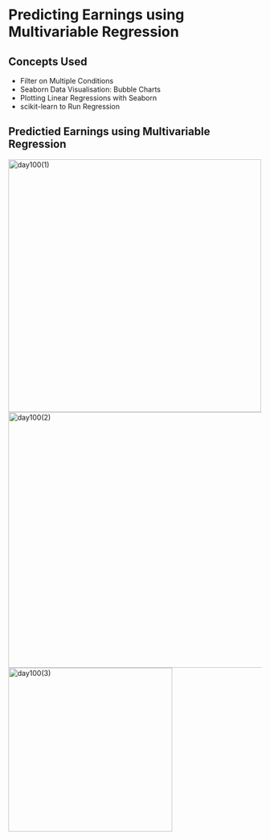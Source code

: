 # Predicting Earnings using Multivariable Regression
## Concepts Used
- Filter on Multiple Conditions
- Seaborn Data Visualisation: Bubble Charts
- Plotting Linear Regressions with Seaborn
- scikit-learn to Run Regression
## Predictied Earnings using Multivariable Regression
<img width="503" alt="day100(1)" src="https://user-images.githubusercontent.com/98851253/175329626-882a00f8-7ddd-4cec-aa75-428723329779.png">
<img width="509" alt="day100(2)" src="https://user-images.githubusercontent.com/98851253/175329630-f392bfe8-5a42-4753-adcb-96efe126f737.png">
<img width="326" alt="day100(3)" src="https://user-images.githubusercontent.com/98851253/175329624-a1c73cec-5686-4e83-a3c8-872f012b62b4.png">
